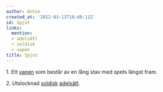 ```yaml
---
author: Anton
created_at: '2012-03-13T18:48:11Z'
id: Spjut
links:
  mention:
  - adelsätt
  - soldisk
  - vapen
title: Spjut
---
```


1\. Ett [vapen] som består av en lång stav med spets längst fram.

2\. Utslocknad [soldisk][] [adelsätt].

  [vapen]: vapen
  [soldisk]: soldisk
  [adelsätt]: adelsätt
